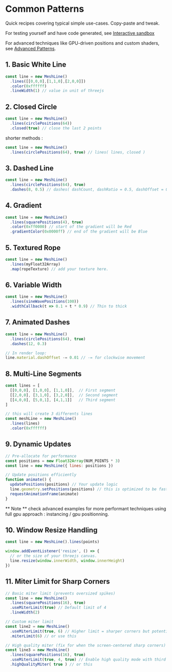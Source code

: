 # Common Patterns

Quick recipes covering typical simple use-cases. Copy-paste and tweak. 

For testing yourself and have code generated, see [Interactive sandbox](./examples/sandbox.md)

For advanced techniques like GPU-driven positions and custom shaders, see [Advanced Patterns](./advanced-patterns.md).

## 1. Basic White Line

```js
const line = new MeshLine()
  .lines([[0,0,0],[1,1,0],[2,0,0]])
  .color(0xffffff)
  .lineWidth(1) // value in unit of threejs
```

## 2. Closed Circle

```js
const line = new MeshLine()
  .lines(circlePositions(64))
  .closed(true) // close the last 2 points
```

shorter methods : 
```js
const line = new MeshLine()
  .lines(circlePositions(64), true) // lines( lines, closed )
```

## 3. Dashed Line

```js
const line = new MeshLine()
  .lines(circlePositions(64), true)
  .dashes(8, 0.5) // dashes( dashCount, dashRatio = 0.5, dashOffset = 0 )
```

## 4. Gradient

```js
const line = new MeshLine()
  .lines(squarePositions(4), true)
  .color(0xff0000) // start of the gradient will be Red
  .gradientColor(0x0000ff) // end of the gradient will be Blue
```

## 5. Textured Rope

```js
const line = new MeshLine()
  .lines(myFloat32Array)
  .map(ropeTexture) // add your texture here.
```

## 6. Variable Width

```js
const line = new MeshLine()
  .lines(sineWavePositions(100))
  .widthCallback(t => 0.1 + t * 0.9) // Thin to thick
```

## 7. Animated Dashes

```js
const line = new MeshLine()
  .lines(circlePositions(64), true)
  .dashes(12, 0.3)

// In render loop:
line.material.dashOffset -= 0.01 // -= for clockwise movement
```

## 8. Multi-Line Segments

```js
const lines = [
  [[0,0,0], [1,0,0], [1,1,0]],  // First segment
  [[2,0,0], [3,1,0], [3,2,0]],  // Second segment
  [[4,0,0], [5,0,1], [4,1,1]]   // Third segment
]

// this will create 3 differents lines
const meshLine = new MeshLine()
  .lines(lines)
  .color(0xffffff)
```

## 9. Dynamic Updates

```js
// Pre-allocate for performance
const positions = new Float32Array(NUM_POINTS * 3)
const line = new MeshLine({ lines: positions })

// Update positions efficiently
function animate() {
  updatePositions(positions) // Your update logic
  line.geometry.setPositions(positions) // this is optimized to be fast cpu->gpu
  requestAnimationFrame(animate)
}
```
** Note ** check advanced examples for more performant techniques using full gpu approach : instancing / gpu positionning.

## 10. Window Resize Handling

```js
const line = new MeshLine().lines(points)

window.addEventListener('resize', () => {
  // or the size of your threejs canvas.
  line.resize(window.innerWidth, window.innerHeight)
})
```

## 11. Miter Limit for Sharp Corners

```js
// Basic miter limit (prevents oversized spikes)
const line = new MeshLine()
  .lines(squarePositions(16), true)
  .useMiterLimit(true) // Default limit of 4
  .lineWidth(2)

// Custom miter limit
const line2 = new MeshLine()
  .useMiterLimit(true, 6) // Higher limit = sharper corners but potential bigger spikes ( see under ) 
  .miterLimit(6) // or use this

// High quality miter (fix for when the screen-centered sharp corners)
const line3 = new MeshLine()
  .lines(squarePositions(16), true)
  .useMiterLimit(true, 4, true) // Enable high quality mode with third params
  .highQualityMiter( true ) // or this
``` 